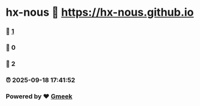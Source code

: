 # hx-nous :link: https://hx-nous.github.io 
### :page_facing_up: [1](https://hx-nous.github.io/tag.html) 
### :speech_balloon: 0 
### :hibiscus: 2 
### :alarm_clock: 2025-09-18 17:41:52 
### Powered by :heart: [Gmeek](https://github.com/Meekdai/Gmeek)
